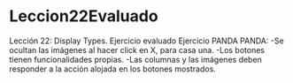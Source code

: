 # Leccion22Evaluado
Lección 22: Display Types. Ejercicio evaluado
Ejercicio PANDA PANDA:
  -Se ocultan las imágenes al hacer click en X, para casa una.
  -Los botones tienen funcionalidades propias.
  -Las columnas y las imágenes deben responder a la acción alojada en los botones mostrados.
